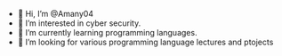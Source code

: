 - 👋 Hi, I’m @Amany04
- 👀 I’m interested in cyber security. 
- 🌱 I’m currently learning programming languages. 
- 💞️ I’m looking for various programming language lectures and ptojects


<!---
Amany04/Amany04 is a ✨ special ✨ repository because its `README.md` (this file) appears on your GitHub profile.
You can click the Preview link to take a look at your changes.
--->
